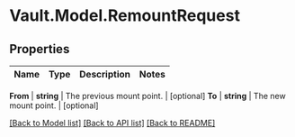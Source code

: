 # Vault.Model.RemountRequest

## Properties

Name | Type | Description | Notes
------------ | ------------- | ------------- | -------------

**From** | **string** | The previous mount point. | [optional] **To** | **string** | The new mount point. | [optional] 

[[Back to Model list]](../README.md#documentation-for-models) [[Back to API list]](../README.md#documentation-for-api-endpoints) [[Back to README]](../README.md)

